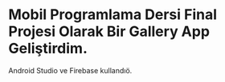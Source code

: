 # Mobil Programlama Dersi Final Projesi Olarak Bir Gallery App Geliştirdim.
Android Studio ve Firebase kullandıö.
